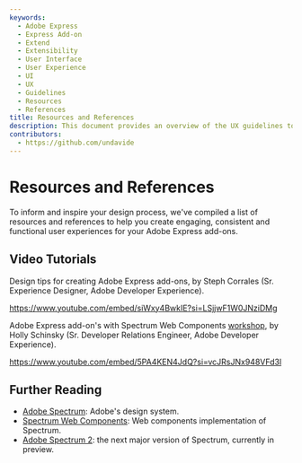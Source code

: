 ```yaml
---
keywords:
  - Adobe Express
  - Express Add-on
  - Extend
  - Extensibility
  - User Interface
  - User Experience
  - UI
  - UX
  - Guidelines
  - Resources
  - References
title: Resources and References
description: This document provides an overview of the UX guidelines to follow when designing your Adobe Express add-on.
contributors:
  - https://github.com/undavide
---
```


# Resources and References

To inform and inspire your design process, we've compiled a list of resources and references to help you create engaging, consistent and functional user experiences for your Adobe Express add-ons.

## Video Tutorials

Design tips for creating Adobe Express add-ons, by Steph Corrales (Sr. Experience Designer, Adobe Developer Experience).

<Embed slots="video" />

https://www.youtube.com/embed/siWxy4BwkIE?si=LSjjwF1W0JNziDMg

Adobe Express add-on's with Spectrum Web Components [workshop](../../../learn/how-to/tutorials/spectrum-workshop/index.md), by Holly Schinsky (Sr. Developer Relations Engineer, Adobe Developer Experience).

<Embed slots="video" />

https://www.youtube.com/embed/5PA4KEN4JdQ?si=vcJRsJNx948VFd3l

## Further Reading

- [Adobe Spectrum](https://spectrum.adobe.com/): Adobe's design system.
- [Spectrum Web Components](https://opensource.adobe.com/spectrum-web-components/): Web components implementation of Spectrum.
- [Adobe Spectrum 2](https://s2.spectrum.adobe.com/): the next major version of Spectrum, currently in preview.
